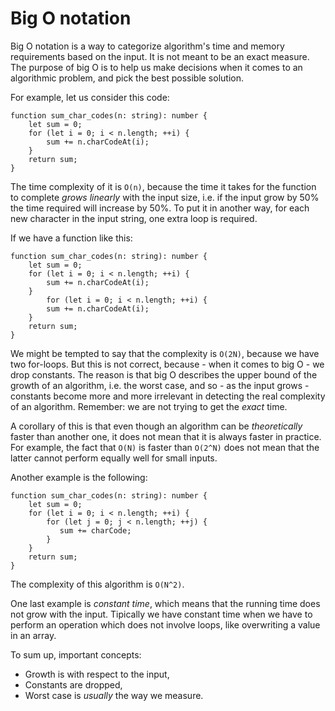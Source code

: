 # Big O notation

Big O notation is a way to categorize algorithm's time and memory requirements based on the input. It is not meant to be an exact measure. The purpose of big O is to help us make decisions when it comes to an algorithmic problem, and pick the best possible solution.

For example, let us consider this code:

```
function sum_char_codes(n: string): number {
    let sum = 0;
    for (let i = 0; i < n.length; ++i) {
        sum += n.charCodeAt(i);
    }
    return sum;
}
```

The time complexity of it is `O(n)`, because the time it takes for the function to complete _grows linearly_ with the input size, i.e. if the input grow by 50% the time required will increase by 50%. To put it in another way, for each new character in the input string, one extra loop is required.

If we have a function like this:

```
function sum_char_codes(n: string): number {
    let sum = 0;
    for (let i = 0; i < n.length; ++i) {
        sum += n.charCodeAt(i);
    }
        for (let i = 0; i < n.length; ++i) {
        sum += n.charCodeAt(i);
    }
    return sum;
}
```

We might be tempted to say that the complexity is `O(2N)`, because we have two for-loops. But this is not correct, because - when it comes to big O - we drop constants. The reason is that big O describes the upper bound of the growth of an algorithm, i.e. the worst case, and so - as the input grows - constants become more and more irrelevant in detecting the real complexity of an algorithm. Remember: we are not trying to get the _exact_ time.

A corollary of this is that even though an algorithm can be _theoretically_ faster than another one, it does not mean that it is always faster in practice. For example, the fact that `O(N)` is faster than `O(2^N)` does not mean that the latter cannot perform equally well for small inputs.

Another example is the following:

```
function sum_char_codes(n: string): number {
    let sum = 0;
    for (let i = 0; i < n.length; ++i) {
        for (let j = 0; j < n.length; ++j) {
           sum += charCode;
        }
    }
    return sum;
}
```

The complexity of this algorithm is `O(N^2)`.

One last example is _constant time_, which means that the running time does not grow with the input. Tipically we have constant time when we have to perform an operation which does not involve loops, like overwriting a value in an array.

To sum up, important concepts:

- Growth is with respect to the input,
- Constants are dropped,
- Worst case is _usually_ the way we measure.
